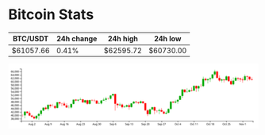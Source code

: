 # Bitcoin Stats

BTC/USDT|24h change|24h high|24h low|
|---|---|---|---|
|$61057.66|0.41%|$62595.72|$60730.00|

<img src="./chart.svg">
